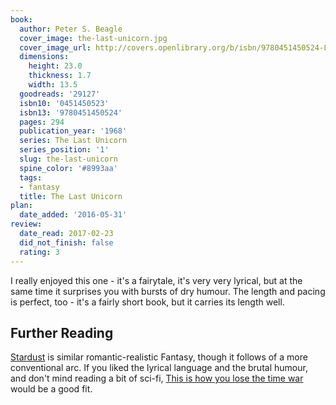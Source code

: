 ```yaml
---
book:
  author: Peter S. Beagle
  cover_image: the-last-unicorn.jpg
  cover_image_url: http://covers.openlibrary.org/b/isbn/9780451450524-L.jpg
  dimensions:
    height: 23.0
    thickness: 1.7
    width: 13.5
  goodreads: '29127'
  isbn10: '0451450523'
  isbn13: '9780451450524'
  pages: 294
  publication_year: '1968'
  series: The Last Unicorn
  series_position: '1'
  slug: the-last-unicorn
  spine_color: '#8993aa'
  tags:
  - fantasy
  title: The Last Unicorn
plan:
  date_added: '2016-05-31'
review:
  date_read: 2017-02-23
  did_not_finish: false
  rating: 3
---
```


I really enjoyed this one - it's a fairytale, it's very very lyrical, but at the same time it surprises you with bursts of dry humour. The length and pacing is perfect, too - it's a fairly short book, but it carries its length well.

## Further Reading

[Stardust](https://books.rixx.de/reviews/2013/stardust) is similar romantic-realistic Fantasy, though it follows of a
more conventional arc. If you liked the lyrical language and the brutal humour, and don't mind reading a bit of sci-fi,
[This is how you lose the time war](https://books.rixx.de/reviews/2019/this-is-how-you-lose-the-time-war) would be a
good fit.

